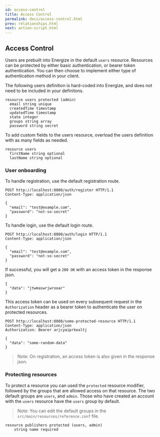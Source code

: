 ```yaml
---
id: access-control
title: Access Control
permalink: docs/access-control.html
prev: relationships.html
next: action-script.html
---
```


## Access Control

Users are prebuilt into Energize in the default `users` resource. Resources can be protected by either basic authentication, or bearer token authentication. You can then choose to implement either type of authentication method in your client.

The following users definition is hard-coded into Energize, and does not need to be included in your definitons.

```
resource users protected (admin)
  email string unique
  createdTime timestamp
  updatedTime timestamp
  state integer
  groups string array
  password string secret
```

To add custom fields to the users resource, overload the users definition with as many fields as needed.

```
resource users
  firstName string optional
  lastName string optional
```

### User onboarding

To handle registration, use the default registration route.

```
POST http://localhost:8080/auth/register HTTP/1.1
Content-Type: application/json

{
  "email": "test@example.com",
  "password": "not-so-secret"
}
```

To handle login, use the default login route.

```
POST http://localhost:8080/auth/login HTTP/1.1
Content-Type: application/json

{
  "email": "test@example.com",
  "password": "not-so-secret"
}
```

If successful, you will get a `200 OK` with an access token in the response json.

```
{
  "data": "jtwmaswrjwrooar"
}
```

This access token can be used on every subsequent request in the `Authorization` header as a bearer token to authenticate the user on protected resources.

```
POST http://localhost:8080/some-protected-resource HTTP/1.1
Content-Type: application/json
Authorization: Bearer arjcyaiprkealtj

{
  "data": "some-random-data"
}
```

> Note: On registration, an access token is also given in the response json.

### Protecting resources

To protect a resource you can used the `protected` resource modifier, followed by the groups that are allowed access on that resource. The two default groups are `users`, and `admin`. Those who have created an account with the `users` resource have the `users` group by default.

> Note: You can edit the default groups in the `src/main/resources/reference.conf` file.

```
resource publishers protected (users, admin)
	string name required
```